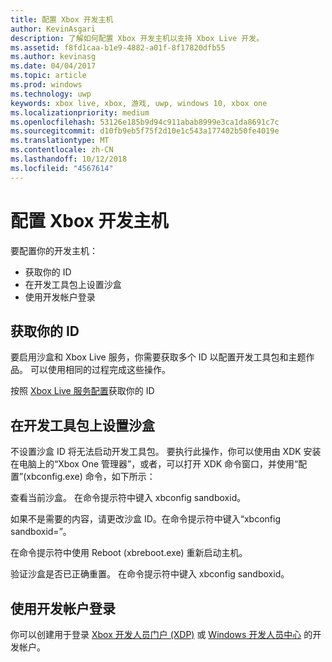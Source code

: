 ```yaml
---
title: 配置 Xbox 开发主机
author: KevinAsgari
description: 了解如何配置 Xbox 开发主机以支持 Xbox Live 开发。
ms.assetid: f8fd1caa-b1e9-4882-a01f-8f17820dfb55
ms.author: kevinasg
ms.date: 04/04/2017
ms.topic: article
ms.prod: windows
ms.technology: uwp
keywords: xbox live, xbox, 游戏, uwp, windows 10, xbox one
ms.localizationpriority: medium
ms.openlocfilehash: 53126e185b9d94c911abab8999e3ca1da8691c7c
ms.sourcegitcommit: d10fb9eb5f75f2d10e1c543a177402b50fe4019e
ms.translationtype: MT
ms.contentlocale: zh-CN
ms.lasthandoff: 10/12/2018
ms.locfileid: "4567614"
---
```

# <a name="configure-your-xbox-development-console"></a>配置 Xbox 开发主机

要配置你的开发主机：
- 获取你的 ID
- 在开发工具包上设置沙盒
- 使用开发帐户登录

## <a name="get-your-ids"></a>获取你的 ID
要启用沙盒和 Xbox Live 服务，你需要获取多个 ID 以配置开发工具包和主题作品。 可以使用相同的过程完成这些操作。

按照 [Xbox Live 服务配置](../xbox-live-service-configuration.md)获取你的 ID

## <a name="set-your-sandbox-on-your-development-kits"></a>在开发工具包上设置沙盒
不设置沙盒 ID 将无法启动开发工具包。 要执行此操作，你可以使用由 XDK 安装在电脑上的“Xbox One 管理器”，或者，可以打开 XDK 命令窗口，并使用“配置”(xbconfig.exe) 命令，如下所示：

查看当前沙盒。 在命令提示符中键入 xbconfig sandboxid。

如果不是需要的内容，请更改沙盒 ID。在命令提示符中键入“xbconfig sandboxid=<your sandbox id>”。

在命令提示符中使用 Reboot (xbreboot.exe) 重新启动主机。

验证沙盒是否已正确重置。 在命令提示符中键入 xbconfig sandboxid。

## <a name="sign-in-with-a-development-account"></a>使用开发帐户登录

你可以创建用于登录 [Xbox 开发人员门户 (XDP)](https://xdp.xboxlive.com/User/Contact/MyAccess?selectedMenu=devaccounts) 或 [Windows 开发人员中心](https://developer.microsoft.com/en-us/windows) 的开发帐户。
